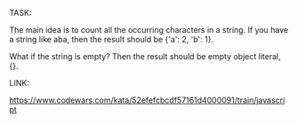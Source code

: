 TASK:

The main idea is to count all the occurring characters in a string. If you have a string like aba, then the result should be {'a': 2, 'b': 1}.

What if the string is empty? Then the result should be empty object literal, {}.

LINK:

https://www.codewars.com/kata/52efefcbcdf57161d4000091/train/javascript